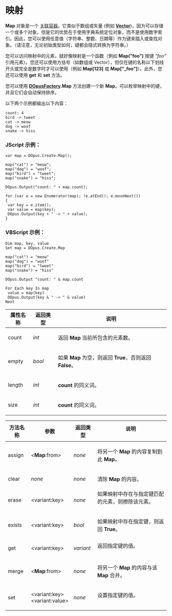 # 映射

**Map** 对象是一个 [关联容器](http://en.wikipedia.org/wiki/Associative_container)。它类似于数组或矢量 (例如 **[Vector](vector.zh.md)**)，因为可以存储一个或多个对象，但是它的优势在于使用字典系统定位对象，而不是使用数字索引。因此，您可以使用任意值（字符串、整数、日期等）作为键来插入或查找对象。（请注意，无论初始类型如何，键都会隐式转换为字符串。）

您可以访问映射中的元素，就好像映射是一个函数（例如 **Map("foo")** 按键 *"foo"* 引用元素）。您还可以使用方括号（如数组或 Vector），但仅在键的名称以下划线开头或完全是数字时才可以使用（例如 **Map\[123\]** 或 **Map\["\_foo"\]**）。此外，您还可以使用 **get** 和 **set** 方法。

您可以使用 **[DOpusFactory](dopusfactory.zh.md).Map** 方法创建一个新 **Map**。可以枚举映射中的键，并且它们会自动保持排序。

以下两个示例都输出以下内容：

    count: 4
    bird -> tweet
    cat -> meow
    dog -> woof
    snake -> hiss

### JScript 示例：

    var map = DOpus.Create.Map();

    map("cat") = "meow";
    map("dog") = "woof";
    map("bird") = "tweet";
    map("snake") = "hiss";

    DOpus.Output("count: " + map.count);

    for (var e = new Enumerator(map); !e.atEnd(); e.moveNext())
    {
     var key = e.item();
     var value = map(key);
     DOpus.Output(key + " -> " + value);
    }

### VBScript 示例：

    Dim map, key, value
    Set map = DOpus.Create.Map

    map("cat") = "meow"
    map("dog") = "woof"
    map("bird") = "tweet"
    map("snake") = "hiss"

    DOpus.Output "count: " & map.count

    For Each key In map
     value = map(key)
     DOpus.Output(key & " -> " & value)
    Next

<table>
<thead><tr><th>
属性名称</th><th>
返回类型</th><th>
说明
</th></tr></thead><tbody><tr><td>
count</td><td>

*int*</td><td>

返回 **Map** 当前所包含的元素数。
</td></tr><tr><td>
empty</td><td>

*bool*</td><td>

如果 **Map** 为空，则返回 **True**，否则返回 **False**。
</td></tr><tr><td>
length</td><td>

*int*</td><td>

**count** 的同义词。
</td></tr><tr><td>
size</td><td>

*int*</td><td>

**count** 的同义词。
</td></tr></tbody>
</table>

<table>
<thead><tr><th>
方法名称</th><th>

**参数**</th><th>
返回类型</th><th>
说明
</th></tr></thead><tbody><tr><td>
assign</td><td>

\<**Map**:from\></td><td>

*none*</td><td>

将另一个 **Map** 的内容复制到此 **Map**。
</td></tr><tr><td>
clear</td><td>

*none*</td><td>

*none*</td><td>

清除 **Map** 的内容。
</td></tr><tr><td>
erase</td><td>

\<variant:key\></td><td>

*none*</td><td>
如果映射中存在与指定键匹配的元素，则擦除该元素。
</td></tr><tr><td>
exists</td><td>

\<variant:key\></td><td>

*bool*</td><td>

如果映射中存在指定键，则返回 **True**。
</td></tr><tr><td>
get</td><td>

\<variant:key\></td><td>

*variant*</td><td>
返回指定键的值。
</td></tr><tr><td>
merge</td><td>

\<**Map**:from\></td><td>

*none*</td><td>

将另一个 **Map** 的内容与该 **Map** 合并。
</td></tr><tr><td>
set</td><td>

\<variant:key\>  
\<variant:value\></td><td>

*none*</td><td>
设置指定键的值。
</td></tr></tbody>
</table>